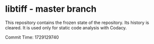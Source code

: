 # libtiff - master branch

This repository contains the frozen state of the repository.
Its history is cleared. It is used only for static code
analysis with Codacy.

Commit Time: 1729129740